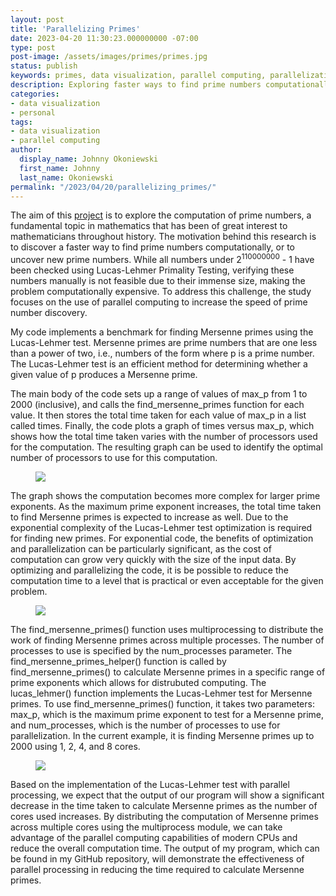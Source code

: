 ```yaml
---
layout: post
title: 'Parallelizing Primes'
date: 2023-04-20 11:30:23.000000000 -07:00
type: post
post-image: /assets/images/primes/primes.jpg
status: publish
keywords: primes, data visualization, parallel computing, parallelization
description: Exploring faster ways to find prime numbers computationally through parallel computing optimization.
categories:
- data visualization
- personal
tags:
- data visualization
- parallel computing
author:
  display_name: Johnny Okoniewski
  first_name: Johnny
  last_name: Okoniewski
permalink: "/2023/04/20/parallelizing_primes/"
---
```



<p>The aim of this <a href="https://github.com/johnnyoko/parallelized_primes">project</a> is to explore the computation of prime numbers, a fundamental topic in mathematics that has been of great interest to mathematicians throughout history. The motivation behind this research is to discover a faster way to find prime numbers computationally, or to uncover new prime numbers. While all numbers under 2<sup>110000000</sup> - 1 have been checked using Lucas-Lehmer Primality Testing, verifying these numbers manually is not feasible due to their immense size, making the problem computationally expensive. To address this challenge, the study focuses on the use of parallel computing to increase the speed of prime number discovery.<p>

<p>My code implements a benchmark for finding Mersenne primes using the Lucas-Lehmer test. Mersenne primes are prime numbers that are one less than a power of two, i.e., numbers of the form where p is a prime number. The Lucas-Lehmer test is an efficient method for determining whether a given value of p produces a Mersenne prime.</p>

<p>The main body of the code sets up a range of values of max_p from 1 to 2000 (inclusive), and calls the find_mersenne_primes function for each value. It then stores the total time taken for each value of max_p in a list called times. Finally, the code plots a graph of times versus max_p, which shows how the total time taken varies with the number of processors used for the computation. The resulting graph can be used to identify the optimal number of processors to use for this computation.<p>

<p><!-- wp:image {"align":"center","id":9139,"sizeSlug":"large","linkDestination":"media"} --></p>
<div class="wp-block-image">
<figure class="aligncenter size-large"><a href="{{ site.baseurl }}/assets/images/primes/first_prime.jpg"><img src="{{ site.baseurl }}/assets/images/primes/first_prime.jpg" /></a><br />
</div>

<p>The graph shows the computation becomes more complex for larger prime exponents. As the maximum prime exponent increases, the total time taken to find Mersenne primes is expected to increase as well. Due to the exponential complexity of the Lucas-Lehmer test optimization is required for finding new primes. For exponential code, the benefits of optimization and parallelization can be particularly significant, as the cost of computation can grow very quickly with the size of the input data. By optimizing and parallelizing the code, it is be possible to reduce the computation time to a level that is practical or even acceptable for the given problem.</p>

<p><!-- wp:image {"align":"center","id":9139,"sizeSlug":"large","linkDestination":"media"} --></p>
<div class="wp-block-image">
<figure class="aligncenter size-large"><a href="{{ site.baseurl }}/assets/images/primes/opt_prime.jpg"><img src="{{ site.baseurl }}/assets/images/primes/opt_prime.jpg" /></a><br />
</div>

<p>The find_mersenne_primes() function uses multiprocessing to distribute the work of finding Mersenne primes across multiple processes. The number of processes to use is specified by the num_processes parameter. The find_mersenne_primes_helper() function is called by find_mersenne_primes() to calculate Mersenne primes in a specific range of prime exponents which allows for distrubuted computing. The lucas_lehmer() function implements the Lucas-Lehmer test for Mersenne primes. To use find_mersenne_primes() function, it takes two parameters: max_p, which is the maximum prime exponent to test for a Mersenne prime, and num_processes, which is the number of processes to use for parallelization. In the current example, it is finding Mersenne primes up to 2000 using 1, 2, 4, and 8 cores.</p>

<p><!-- wp:image {"align":"center","id":9139,"sizeSlug":"large","linkDestination":"media"} --></p>
<div class="wp-block-image">
<figure class="aligncenter size-large"><a href="{{ site.baseurl }}/assets/images/primes/speedup.jpg"><img src="{{ site.baseurl }}/assets/images/primes/speedup.jpg" /></a><br />
</div>

<p>Based on the implementation of the Lucas-Lehmer test with parallel processing, we expect that the output of our program will show a significant decrease in the time taken to calculate Mersenne primes as the number of cores used increases. By distributing the computation of Mersenne primes across multiple cores using the multiprocess module, we can take advantage of the parallel computing capabilities of modern CPUs and reduce the overall computation time. The output of my program, which can be found in my GitHub repository, will demonstrate the effectiveness of parallel processing in reducing the time required to calculate Mersenne primes.</p>
